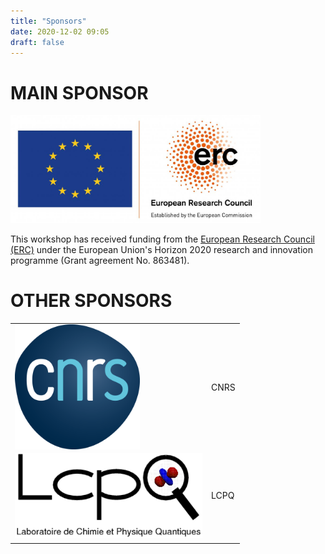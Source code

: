 ```yaml
---
title: "Sponsors"
date: 2020-12-02 09:05
draft: false
---
```


# MAIN SPONSOR

<img src="/img/ERC.png" width="400">

This workshop has received funding from the [European Research Council (ERC)](https://erc.europa.eu)
under the European Union's Horizon 2020 research and innovation programme (Grant agreement No. 863481).

# OTHER SPONSORS

|                                                                          |       |
| ------------------------------------------------------------------------ | ----- |
| <img width="200" style="vertical-align: middle;" src="/img/CNRS.png" />  | CNRS  |
| <img width="300" style="vertical-align: middle;" src="/img/LCPQ.png" />  | LCPQ  |
|                                                                          |       |
